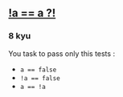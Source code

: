 <h2><a href=https://www.codewars.com/kata/59f9796cffe75f9299000025/train/javascript target="_blank">!a == a ?!</a></h2><h3>8 kyu</h3><p>You task to pass only this tests :</p><ul><li><code>a == false</code></li><li><code>!a == false</code></li><li><code>a == !a</code></li></ul>
